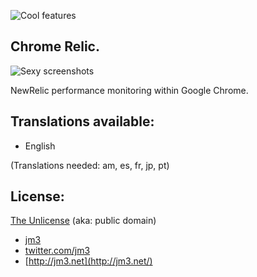 ![Cool features](https://github.com/jm3/chrome-relic/raw/master/images/screenshot-setup.png)

## Chrome Relic.

![Sexy screenshots](https://github.com/jm3/chrome-relic/raw/master/images/screenshot-stats.png)

NewRelic performance monitoring within Google Chrome.

## Translations available:
 * English

(Translations needed: am, es, fr, jp, pt)

## License:

[The Unlicense](http://unlicense.org) (aka: public domain) 

 * [jm3](http://jm3.net/) 
 * [twitter.com/jm3](http://twitter.com/jm3)
 * [http://jm3.net](http://jm3.net/)
